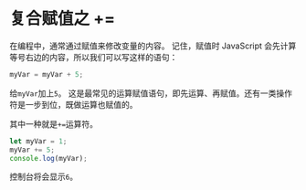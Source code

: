 # 复合赋值之 +=

在编程中，通常通过赋值来修改变量的内容。 记住，赋值时 JavaScript 会先计算等号右边的内容，所以我们可以写这样的语句：

```javascript
myVar = myVar + 5;
```

给`myVar`加上`5`。 这是最常见的运算赋值语句，即先运算、再赋值。还有一类操作符是一步到位，既做运算也赋值的。

其中一种就是`+=`运算符。

```javascript
let myVar = 1;
myVar += 5;
console.log(myVar);
```

控制台将会显示`6`。